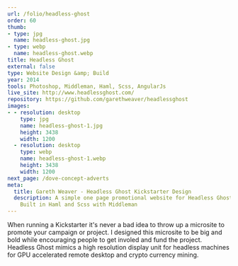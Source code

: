 ```yaml
---
url: /folio/headless-ghost
order: 60
thumb:
- type: jpg
  name: headless-ghost.jpg
- type: webp
  name: headless-ghost.webp
title: Headless Ghost
external: false
type: Website Design &amp; Build
year: 2014
tools: Photoshop, Middleman, Haml, Scss, AngularJs
live_site: http://www.headlessghost.com/
repository: https://github.com/garethweaver/headlessghost
images:
- - resolution: desktop
    type: jpg
    name: headless-ghost-1.jpg
    height: 3438
    width: 1200
  - resolution: desktop
    type: webp
    name: headless-ghost-1.webp
    height: 3438
    width: 1200
next_page: /dove-concept-adverts
meta:
  title: Gareth Weaver - Headless Ghost Kickstarter Design
  description: A simple one page promotional website for Headless Ghost Kickstarter.
    Built in Haml and Scss with Middleman
---
```

When running a Kickstarter it's never a bad idea to throw up a
microsite to promote your campaign or project. I designed this microsite to be
big and bold while encouraging people to get involed and fund the project. Headless
Ghost mimics a high resolution display unit for headless machines for GPU accelerated
remote desktop and crypto currency mining.
